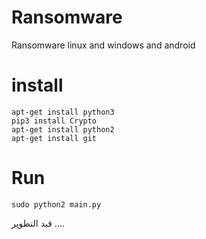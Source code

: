 # Ransomware
Ransomware linux and windows and android

# install
```
apt-get install python3
pip3 install Crypto
apt-get install python2
apt-get install git
```
# Run
```
sudo python2 main.py
```
قيد التطوير ....
